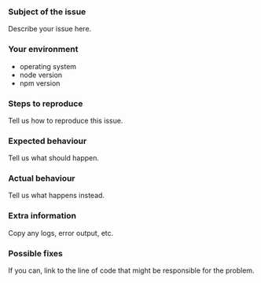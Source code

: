### Subject of the issue
Describe your issue here.

### Your environment
* operating system
* node version
* npm version

### Steps to reproduce
Tell us how to reproduce this issue.

### Expected behaviour
Tell us what should happen.

### Actual behaviour
Tell us what happens instead.

### Extra information
Copy any logs, error output, etc.

### Possible fixes
If you can, link to the line of code that might be responsible for the problem.
